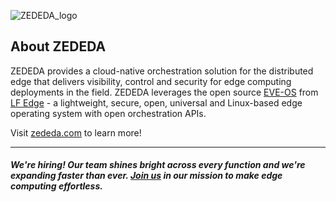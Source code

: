 
![ZEDEDA_logo](https://user-images.githubusercontent.com/87017043/155036037-dfd695ad-8a9b-4176-b196-afe0437ce050.png)


## About ZEDEDA
ZEDEDA provides a cloud-native orchestration solution for the distributed edge that delivers visibility, control and security for edge computing deployments in the field. 
ZEDEDA leverages the open source [EVE-OS](https://github.com/lf-edge/eve) from [LF Edge](https://github.com/lf-edge) - a lightweight, secure, open, universal and Linux-based edge operating system with open orchestration APIs. 

Visit [zededa.com](https://zededa.com) to learn more!

----------

##### We're hiring! Our team shines bright across every function and we're expanding faster than ever. [Join us](https://boards.greenhouse.io/zededa) in our mission to make edge computing effortless.

